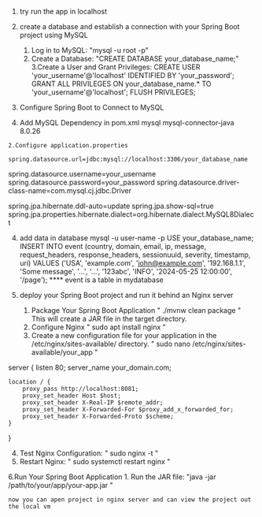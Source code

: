 1. try run the app in localhost

2. create a database and establish a connection with your Spring Boot project using MySQL
   1. Log in to MySQL:
      "mysql -u root -p"
   2. Create a Database:
      "CREATE DATABASE your_database_name;"
   3.Create a User and Grant Privileges:
     CREATE USER 'your_username'@'localhost' IDENTIFIED BY 'your_password';
     GRANT ALL PRIVILEGES ON your_database_name.* TO 'your_username'@'localhost';
     FLUSH PRIVILEGES;
3.  Configure Spring Boot to Connect to MySQL
   1.  Add MySQL Dependency in pom.xml
        <dependency>
          <groupId>mysql</groupId>
          <artifactId>mysql-connector-java</artifactId>
           <version>8.0.26</version>
       </dependency>

    2.Configure application.properties
       spring.datasource.url=jdbc:mysql://localhost:3306/your_database_name
spring.datasource.username=your_username
spring.datasource.password=your_password
spring.datasource.driver-class-name=com.mysql.cj.jdbc.Driver

spring.jpa.hibernate.ddl-auto=update
spring.jpa.show-sql=true
spring.jpa.properties.hibernate.dialect=org.hibernate.dialect.MySQL8Dialect 

4. add data in database
   mysql -u user-name -p
   USE your_database_name;
   INSERT INTO event (country, domain, email, ip, message, request_headers, response_headers, sessionuuid, severity, timestamp, uri)
  VALUES ('USA', 'example.com', 'john@example.com', '192.168.1.1', 'Some message', '...', '...', '123abc', 'INFO', '2024-05-25 12:00:00', '/page');
 **** event is a table in mydatabase 

5. deploy your Spring Boot project and run it behind an Nginx server
   1.  Package Your Spring Boot Application   " ./mvnw clean package " This will create a JAR file in the target directory.
   2.  Configure Nginx " sudo apt install nginx "
   3.  Create a new configuration file for your application in the /etc/nginx/sites-available/ directory.
      "  sudo nano /etc/nginx/sites-available/your_app "

server {
    listen 80;
    server_name your_domain.com;

    location / {
        proxy_pass http://localhost:8081;
        proxy_set_header Host $host;
        proxy_set_header X-Real-IP $remote_addr;
        proxy_set_header X-Forwarded-For $proxy_add_x_forwarded_for;
        proxy_set_header X-Forwarded-Proto $scheme;
    }
}

 4. Test Nginx Configuration: " sudo nginx -t "
 5. Restart Nginx:    " sudo systemctl restart nginx " 

 6.Run Your Spring Boot Application 
    1. Run the JAR file: "java -jar /path/to/your/app/your-app.jar " 

    now you can apen project in nginx server and can view the project out the local vm 
